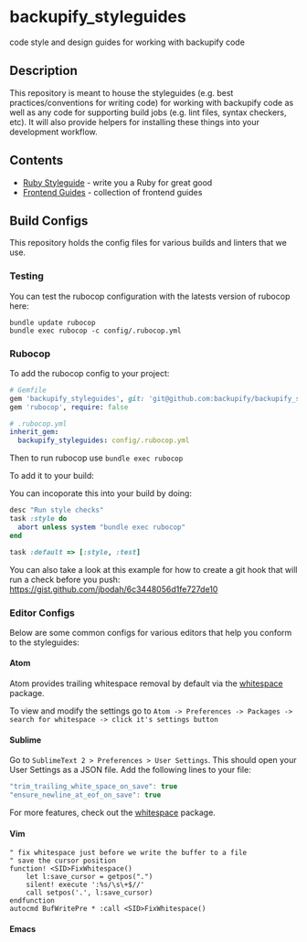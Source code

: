 # backupify_styleguides
code style and design guides for working with backupify code

## Description

This repository is meant to house the styleguides (e.g. best practices/conventions for writing code) for working with backupify code
as well as any code for supporting build jobs (e.g. lint files, syntax checkers, etc). It will also provide helpers for installing
these things into your development workflow.

## Contents

* [Ruby Styleguide](https://github.com/backupify/backupify_styleguides/blob/master/RubyStyleguide.md) - write you a Ruby for great good
* [Frontend Guides](https://github.com/backupify/backupify_styleguides/blob/master/FrontendGuides.md) - collection of frontend guides

## Build Configs

This repository holds the config files for various builds and linters that we use.

### Testing

You can test the rubocop configuration with the latests version of rubocop here:

```
bundle update rubocop
bundle exec rubocop -c config/.rubocop.yml
```

### Rubocop

To add the rubocop config to your project:

```rb
# Gemfile
gem 'backupify_styleguides', git: 'git@github.com:backupify/backupify_styleguides.git', require: false
gem 'rubocop', require: false
```

```yml
# .rubocop.yml
inherit_gem:
  backupify_styleguides: config/.rubocop.yml
```

Then to run rubocop use `bundle exec rubocop`

To add it to your build:

You can incoporate this into your build by doing:

```rb
desc "Run style checks"
task :style do
  abort unless system "bundle exec rubocop"
end

task :default => [:style, :test]
```

You can also take a look at this example for how to create a git hook that will run a check before you push: https://gist.github.com/jbodah/6c3448056d1fe727de10

### Editor Configs

Below are some common configs for various editors that help you conform to the styleguides:

#### Atom

Atom provides trailing whitespace removal by default via the [whitespace](https://atom.io/packages/whitespace) package.

To view and modify the settings go to `Atom -> Preferences -> Packages -> search for whitespace -> click it's settings button`

#### Sublime

Go to `SublimeText 2 > Preferences > User Settings`. This should open your User Settings as a JSON file. Add the following lines to your file:

```javascript
"trim_trailing_white_space_on_save": true
"ensure_newline_at_eof_on_save": true
```

For more features, check out the [whitespace](https://packagecontrol.io/packages/Whitespace) package.

#### Vim

```
" fix whitespace just before we write the buffer to a file
" save the cursor position
function! <SID>FixWhitespace()
    let l:save_cursor = getpos(".")
    silent! execute ':%s/\s\+$//'
    call setpos('.', l:save_cursor)
endfunction
autocmd BufWritePre * :call <SID>FixWhitespace()
```

#### Emacs

